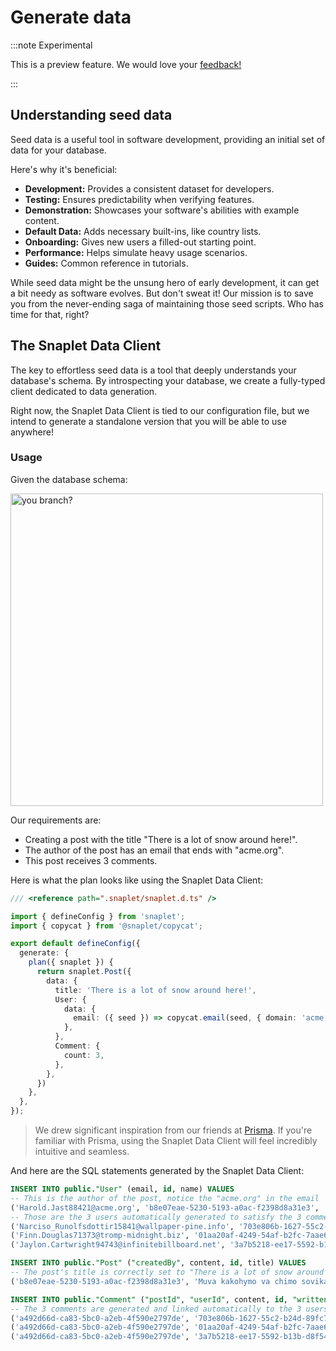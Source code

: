 # Generate data

:::note Experimental

This is a preview feature. We would love your [feedback!](https://app.snaplet.dev/chat)

:::

## Understanding seed data

Seed data is a useful tool in software development, providing an initial set of data for your database.

Here's why it's beneficial:

- **Development:** Provides a consistent dataset for developers.
- **Testing:** Ensures predictability when verifying features.
- **Demonstration:** Showcases your software's abilities with example content.
- **Default Data:** Adds necessary built-ins, like country lists.
- **Onboarding:** Gives new users a filled-out starting point.
- **Performance:** Helps simulate heavy usage scenarios.
- **Guides:** Common reference in tutorials.

While seed data might be the unsung hero of early development, it can get a bit needy as software evolves. But don't sweat it! Our mission is to save you from the never-ending saga of maintaining those seed scripts. Who has time for that, right?

## The Snaplet Data Client

The key to effortless seed data is a tool that deeply understands your database's schema. By introspecting your database, we create a fully-typed client dedicated to data generation.

Right now, the Snaplet Data Client is tied to our configuration file, but we intend to generate a standalone version that you will be able to use anywhere!

### Usage

Given the database schema:

<div style={{textAlign: 'center', marginBottom: '20px'}}>
    <img align="center" width="500" src="/img/snaplet-example-schema.png" alt="you branch?" />
</div>

Our requirements are:

- Creating a post with the title "There is a lot of snow around here!".
- The author of the post has an email that ends with "acme.org".
- This post receives 3 comments.

Here is what the plan looks like using the Snaplet Data Client:

```typescript title="snaplet.config.ts"
/// <reference path=".snaplet/snaplet.d.ts" />

import { defineConfig } from 'snaplet';
import { copycat } from '@snaplet/copycat';

export default defineConfig({
  generate: {
    plan({ snaplet }) {
      return snaplet.Post({
        data: {
          title: 'There is a lot of snow around here!',
          User: {
            data: {
              email: ({ seed }) => copycat.email(seed, { domain: 'acme.org' }),
            },
          },
          Comment: {
            count: 3,
          },
        },
      })
    },
  },
});
```

> We drew significant inspiration from our friends at [Prisma](https://www.prisma.io/). If you're familiar with Prisma, using the Snaplet Data Client will feel incredibly intuitive and seamless.

And here are the SQL statements generated by the Snaplet Data Client:

```sql
INSERT INTO public."User" (email, id, name) VALUES
-- This is the author of the post, notice the "acme.org" in the email
('Harold.Jast88421@acme.org', 'b8e07eae-5230-5193-a0ac-f2398d8a31e3', 'jampacked.mastoid32324'),
-- Those are the 3 users automatically generated to satisfy the 3 comments
('Narciso_Runolfsdottir15841@wallpaper-pine.info', '703e806b-1627-55c2-b24d-89fc7c38206f', 'boiling-measurement30380'),
('Finn.Douglas71373@tromp-midnight.biz', '01aa20af-4249-54af-b2fc-7aae61afe764', 'shoddy.throat26816'),
('Jaylon.Cartwright94743@infinitebillboard.net', '3a7b5218-ee17-5592-b13b-d8f54130dda7', 'perpetuate-pulley92958');

INSERT INTO public."Post" ("createdBy", content, id, title) VALUES
-- The post's title is correctly set to "There is a lot of snow around here!"
('b8e07eae-5230-5193-a0ac-f2398d8a31e3', 'Muva kakohymo va chimo sovikai rayukome havira, mimaviva soke vamikairae rae shimemuchi nivavimu ceasomeki mechi.', 'a492d66d-ca83-5bc0-a2eb-4f590e2797de', 'There is a lot of snow around here!');

INSERT INTO public."Comment" ("postId", "userId", content, id, "writtenAt") VALUES
-- The 3 comments are generated and linked automatically to the 3 users
('a492d66d-ca83-5bc0-a2eb-4f590e2797de', '703e806b-1627-55c2-b24d-89fc7c38206f', 'Yorae nomamea vamechima', '210a87ba-bafe-5e51-aa00-0fd5c6cfb76f', '2007-12-08T12:02:24.000Z'),
('a492d66d-ca83-5bc0-a2eb-4f590e2797de', '01aa20af-4249-54af-b2fc-7aae61afe764', 'Kekome kohachi', 'd7ee6e70-07ae-5ba7-9e6a-8c0d4d56ba05', '1981-06-26T17:45:37.000Z'),
('a492d66d-ca83-5bc0-a2eb-4f590e2797de', '3a7b5218-ee17-5592-b13b-d8f54130dda7', 'Kaishirae somema', 'f9a3f461-f31b-5e15-bcdb-2aa53622b635', '2002-07-03T06:42:44.000Z');
```
